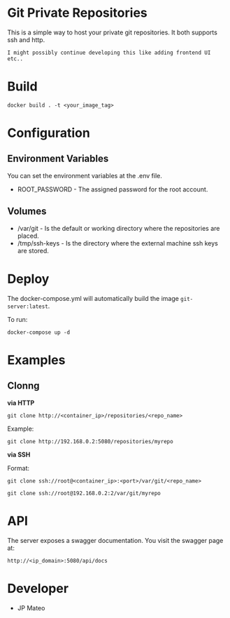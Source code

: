# Git Private Repositories

This is a simple way to host your private git repositories. It both supports ssh and http.

```
I might possibly continue developing this like adding frontend UI etc..
```

# Build

```
docker build . -t <your_image_tag>
```

# Configuration
## Environment Variables

You can set the environment variables at the .env file.

- ROOT_PASSWORD - The assigned password for the root account.

## Volumes


- /var/git - Is the default or working directory where the repositories are placed.
- /tmp/ssh-keys - Is the directory where the external machine ssh keys are stored.

# Deploy

The docker-compose.yml will automatically build the image ```git-server:latest```.

To run:
```
docker-compose up -d
```

# Examples

## Clonng

**via HTTP**
```
git clone http://<container_ip>/repositories/<repo_name>
```

Example:

```
git clone http://192.168.0.2:5080/repositories/myrepo
```

**via SSH**

Format:
```
git clone ssh://root@<container_ip>:<port>/var/git/<repo_name>
```

```
git clone ssh://root@192.168.0.2:2/var/git/myrepo
```

# API

The server exposes a swagger documentation. You visit the swagger page at: 
```
http://<ip_domain>:5080/api/docs
```

# Developer
- JP Mateo